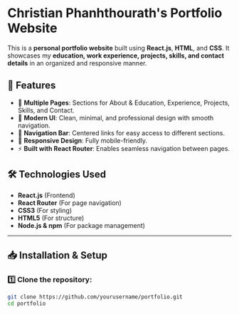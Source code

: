 # Christian Phanhthourath's Portfolio Website

This is a **personal portfolio website** built using **React.js**, **HTML**, and **CSS**. It showcases my **education, work experience, projects, skills, and contact details** in an organized and responsive manner.

## 🚀 Features
- 📄 **Multiple Pages**: Sections for About & Education, Experience, Projects, Skills, and Contact.
- 🎨 **Modern UI**: Clean, minimal, and professional design with smooth navigation.
- 🔗 **Navigation Bar**: Centered links for easy access to different sections.
- 📱 **Responsive Design**: Fully mobile-friendly.
- ⚡ **Built with React Router**: Enables seamless navigation between pages.

## 🛠️ Technologies Used
- **React.js** (Frontend)
- **React Router** (For page navigation)
- **CSS3** (For styling)
- **HTML5** (For structure)
- **Node.js & npm** (For package management)

---

## 📥 Installation & Setup

### 1️⃣ Clone the repository:
```bash
git clone https://github.com/yourusername/portfolio.git
cd portfolio
